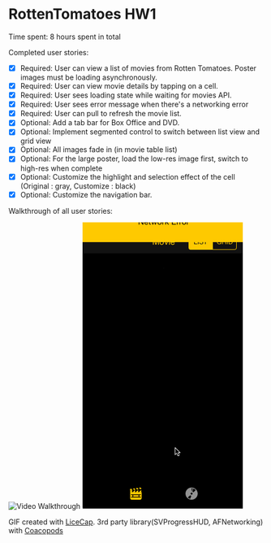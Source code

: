 # RottenTomatoes HW1

Time spent: 8 hours spent in total

Completed user stories:

 * [x] Required: User can view a list of movies from Rotten Tomatoes. Poster images must be loading asynchronously.
 * [x] Required: User can view movie details by tapping on a cell.
 * [x] Required: User sees loading state while waiting for movies API.
 * [x] Required: User sees error message when there's a networking error
 * [x] Required: User can pull to refresh the movie list.
 * [x] Optional: Add a tab bar for Box Office and DVD.
 * [x] Optional: Implement segmented control to switch between list view and grid view  
 * [x] Optional: All images fade in (in movie table list)
 * [x] Optional: For the large poster, load the low-res image first, switch to high-res when complete 
 * [x] Optional: Customize the highlight and selection effect of the cell (Original : gray, Customize : black)
 * [x] Optional: Customize the navigation bar.
 
Walkthrough of all user stories:

![Video Walkthrough](features.gif)
![Video Walkthrough](Network_error.gif)

GIF created with [LiceCap](http://www.cockos.com/licecap/).
3rd party library(SVProgressHUD, AFNetworking) with [Coacopods](http://cocoapods.org/)
